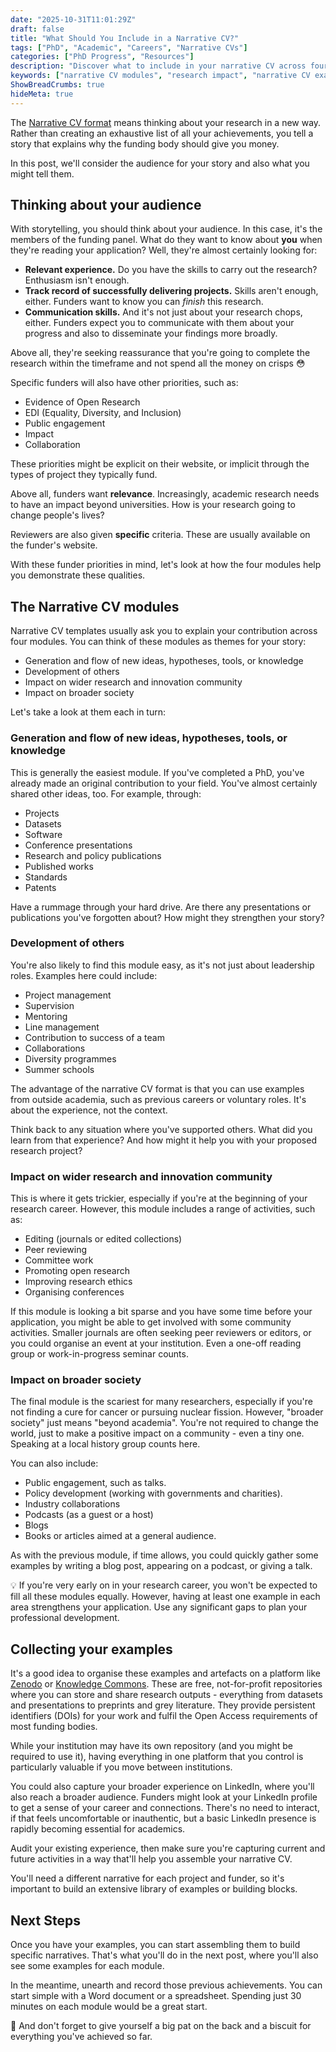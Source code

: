 ```yaml
---
date: "2025-10-31T11:01:29Z"
draft: false
title: "What Should You Include in a Narrative CV?"
tags: ["PhD", "Academic", "Careers", "Narrative CVs"]
categories: ["PhD Progress", "Resources"]
description: "Discover what to include in your narrative CV across four key modules. Practical guidance for UK researchers on showcasing impact beyond publications."
keywords: ["narrative CV modules", "research impact", "narrative CV examples", "R4RI modules", "academic CV writing", "research outputs", "public engagement", "development of others", "UK research funding", "Zenodo"]
ShowBreadCrumbs: true
hideMeta: true
---
```


The [Narrative CV format](../an-introduction-to-narrative-cvs/) means thinking about your research in a new way. Rather than creating an exhaustive list of all your achievements, you tell a story that explains why the funding body should give you money.

In this post, we'll consider the audience for your story and also what you might tell them.

## Thinking about your audience

With storytelling, you should think about your audience. In this case, it's the members of the funding panel. What do they want to know about **you** when they're reading your application? Well, they're almost certainly looking for:

- **Relevant experience.** Do you have the skills to carry out the research? Enthusiasm isn't enough.
- **Track record of successfully delivering projects.** Skills aren't enough, either. Funders want to know you can *finish* this research.
- **Communication skills.** And it's not just about your research chops, either. Funders expect you to communicate with them about your progress and also to disseminate your findings more broadly.

Above all, they're seeking reassurance that you're going to complete the research within the timeframe and not spend all the money on crisps 😳

Specific funders will also have other priorities, such as:

- Evidence of Open Research
- EDI (Equality, Diversity, and Inclusion)
- Public engagement
- Impact
- Collaboration

These priorities might be explicit on their website, or implicit through the types of project they typically fund.

Above all, funders want **relevance**. Increasingly, academic research needs to have an impact beyond universities. How is your research going to change people's lives?

Reviewers are also given **specific** criteria. These are usually available on the funder's website.

With these funder priorities in mind, let's look at how the four modules help you demonstrate these qualities.

## The Narrative CV modules

Narrative CV templates usually ask you to explain your contribution across four modules. You can think of these modules as themes for your story:

- Generation and flow of new ideas, hypotheses, tools, or knowledge
- Development of others
- Impact on wider research and innovation community 
- Impact on broader society

Let's take a look at them each in turn:

### Generation and flow of new ideas, hypotheses, tools, or knowledge

This is generally the easiest module. If you've completed a PhD, you've already made an original contribution to your field. You've almost certainly shared other ideas, too. For example, through:

- Projects
- Datasets
- Software
- Conference presentations
- Research and policy publications
- Published works
- Standards
- Patents

Have a rummage through your hard drive. Are there any presentations or publications you've forgotten about? How might they strengthen your story?

### Development of others

You're also likely to find this module easy, as it's not just about leadership roles. Examples here could include:

- Project management
- Supervision
- Mentoring
- Line management
- Contribution to success of a team
- Collaborations
- Diversity programmes
- Summer schools

The advantage of the narrative CV format is that you can use examples from outside academia, such as previous careers or voluntary roles. It's about the experience, not the context.

Think back to any situation where you've supported others. What did you learn from that experience? And how might it help you with your proposed research project?

### Impact on wider research and innovation community 

This is where it gets trickier, especially if you're at the beginning of your research career. However, this module includes a range of activities, such as:

- Editing (journals or edited collections)
- Peer reviewing
- Committee work
- Promoting open research
- Improving research ethics
- Organising conferences

If this module is looking a bit sparse and you have some time before your application, you might be able to get involved with some community activities. Smaller journals are often seeking peer reviewers or editors, or you could organise an event at your institution. Even a one-off reading group or work-in-progress seminar counts.

### Impact on broader society

The final module is the scariest for many researchers, especially if you're not finding a cure for cancer or pursuing nuclear fission. However, "broader society" just means "beyond academia". You're not required to change the world, just to make a positive impact on a community - even a tiny one. Speaking at a local history group counts here.

You can also include:

- Public engagement, such as talks.
- Policy development (working with governments and charities).
- Industry collaborations
- Podcasts (as a guest or a host)
- Blogs 
- Books or articles aimed at a general audience.

As with the previous module, if time allows, you could quickly gather some examples by writing a blog post, appearing on a podcast, or giving a talk.

💡 If you're very early on in your research career, you won't be expected to fill all these modules equally. However, having at least one example in each area strengthens your application. Use any significant gaps to plan your professional development.

## Collecting your examples

It's a good idea to organise these examples and artefacts on a platform like [Zenodo](https://zenodo.org) or [Knowledge Commons](https://hcommons.org). These are free, not-for-profit repositories where you can store and share research outputs - everything from datasets and presentations to preprints and grey literature. They provide persistent identifiers (DOIs) for your work and fulfil the Open Access requirements of most funding bodies. 

While your institution may have its own repository (and you might be required to use it), having everything in one platform that you control is particularly valuable if you move between institutions.

You could also capture your broader experience on LinkedIn, where you'll also reach a broader audience. Funders might look at your LinkedIn profile to get a sense of your career and connections. There's no need to interact, if that feels uncomfortable or inauthentic, but a basic LinkedIn presence is rapidly becoming essential for academics.

Audit your existing experience, then make sure you're capturing current and future activities in a way that'll help you assemble your narrative CV. 

You'll need a different narrative for each project and funder, so it's important to build an extensive library of examples or building blocks.

## Next Steps

Once you have your examples, you can start assembling them to build specific narratives. That's what you'll do in the next post, where you'll also see some examples for each module.

In the meantime, unearth and record those previous achievements. You can start simple with a Word document or a spreadsheet. Spending just 30 minutes on each module would be a great start.

🍪 And don't forget to give yourself a big pat on the back and a biscuit for everything you've achieved so far.